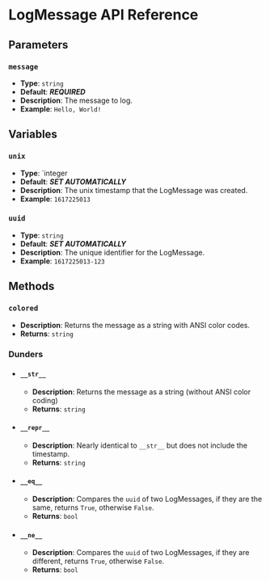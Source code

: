 # LogMessage API Reference

## Parameters

### `message`

- **Type**: `string`
- **Default**: ***REQUIRED***
- **Description**: The message to log.
- **Example**: `Hello, World!`

## Variables

### `unix`
- **Type**: `integer
- **Default**: ***SET AUTOMATICALLY***
- **Description**: The unix timestamp that the LogMessage was created.
- **Example**: `1617225013`

### `uuid`
- **Type**: `string`
- **Default**: ***SET AUTOMATICALLY***
- **Description**: The unique identifier for the LogMessage.
- **Example**: `1617225013-123`

## Methods

### `colored`
- **Description**: Returns the message as a string with ANSI color codes.
- **Returns**: `string`

### Dunders

- #### `__str__`
  - **Description**: Returns the message as a string (without ANSI color coding)
  - **Returns**: `string`

- #### `__repr__`
    - **Description**: Nearly identical to `__str__` but does not include the timestamp.
    - **Returns**: `string`

- #### `__eq__`
    - **Description**: Compares the `uuid` of two LogMessages, if they are the same, returns `True`, otherwise `False`.
    - **Returns**: `bool`

- #### `__ne__`
    - **Description**: Compares the `uuid` of two LogMessages, if they are different, returns `True`, otherwise `False`.
    - **Returns**: `bool`